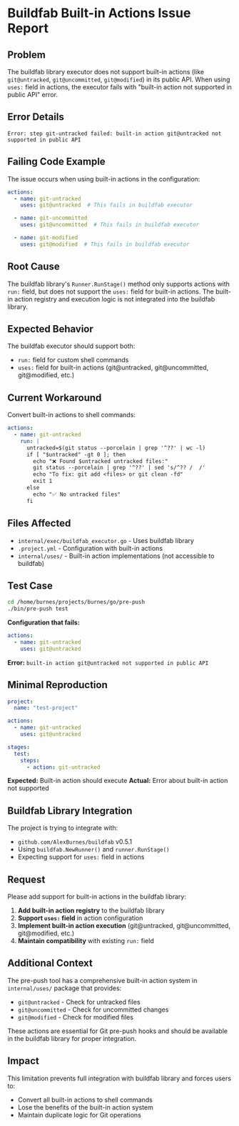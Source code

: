# Buildfab Built-in Actions Issue Report

## Problem
The buildfab library executor does not support built-in actions (like `git@untracked`, `git@uncommitted`, `git@modified`) in its public API. When using `uses:` field in actions, the executor fails with "built-in action not supported in public API" error.

## Error Details
```
Error: step git-untracked failed: built-in action git@untracked not supported in public API
```

## Failing Code Example
The issue occurs when using built-in actions in the configuration:

```yaml
actions:
  - name: git-untracked
    uses: git@untracked  # This fails in buildfab executor

  - name: git-uncommitted
    uses: git@uncommitted  # This fails in buildfab executor

  - name: git-modified
    uses: git@modified  # This fails in buildfab executor
```

## Root Cause
The buildfab library's `Runner.RunStage()` method only supports actions with `run:` field, but does not support the `uses:` field for built-in actions. The built-in action registry and execution logic is not integrated into the buildfab library.

## Expected Behavior
The buildfab executor should support both:
- `run:` field for custom shell commands
- `uses:` field for built-in actions (git@untracked, git@uncommitted, git@modified, etc.)

## Current Workaround
Convert built-in actions to shell commands:

```yaml
actions:
  - name: git-untracked
    run: |
      untracked=$(git status --porcelain | grep '^??' | wc -l)
      if [ "$untracked" -gt 0 ]; then
        echo "❌ Found $untracked untracked files:"
        git status --porcelain | grep '^??' | sed 's/^?? /  /'
        echo "To fix: git add <files> or git clean -fd"
        exit 1
      else
        echo "✅ No untracked files"
      fi
```

## Files Affected
- `internal/exec/buildfab_executor.go` - Uses buildfab library
- `.project.yml` - Configuration with built-in actions
- `internal/uses/` - Built-in action implementations (not accessible to buildfab)

## Test Case
```bash
cd /home/burnes/projects/burnes/go/pre-push
./bin/pre-push test
```

**Configuration that fails:**
```yaml
actions:
  - name: git-untracked
    uses: git@untracked
```

**Error:** `built-in action git@untracked not supported in public API`

## Minimal Reproduction
```yaml
project:
  name: "test-project"

actions:
  - name: git-untracked
    uses: git@untracked

stages:
  test:
    steps:
      - action: git-untracked
```

**Expected:** Built-in action should execute
**Actual:** Error about built-in action not supported

## Buildfab Library Integration
The project is trying to integrate with:
- `github.com/AlexBurnes/buildfab` v0.5.1
- Using `buildfab.NewRunner()` and `runner.RunStage()`
- Expecting support for `uses:` field in actions

## Request
Please add support for built-in actions in the buildfab library:

1. **Add built-in action registry** to the buildfab library
2. **Support `uses:` field** in action configuration
3. **Implement built-in action execution** (git@untracked, git@uncommitted, git@modified, etc.)
4. **Maintain compatibility** with existing `run:` field

## Additional Context
The pre-push tool has a comprehensive built-in action system in `internal/uses/` package that provides:
- `git@untracked` - Check for untracked files
- `git@uncommitted` - Check for uncommitted changes  
- `git@modified` - Check for modified files

These actions are essential for Git pre-push hooks and should be available in the buildfab library for proper integration.

## Impact
This limitation prevents full integration with buildfab library and forces users to:
- Convert all built-in actions to shell commands
- Lose the benefits of the built-in action system
- Maintain duplicate logic for Git operations